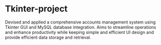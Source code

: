 # Tkinter-project
Devised and applied a comprehensive accounts management system using Tkinter GUI and
MySQL database integration. Aims to streamline operations and enhance productivity while keeping simple and efficient UI design
and provide efficient data storage and retrieval.
